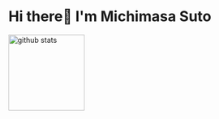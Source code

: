 # Hi there👋 I'm Michimasa Suto

<!--
**Suto-Michimasa/Suto-Michimasa** is a ✨ _special_ ✨ repository because its `README.md` (this file) appears on your GitHub profile.

Here are some ideas to get you started:

- 🔭 I’m currently working on ...
- 🌱 I’m currently learning ...
- 👯 I’m looking to collaborate on ...
- 🤔 I’m looking for help with ...
- 💬 Ask me about ...
- 📫 How to reach me: ...
- 😄 Pronouns: ...
- ⚡ Fun fact: ...
-->

<p align="left"> 
<!--   <img alt="Top Langs" height="150px" src="https://github-readme-stats.vercel.app/api/top-langs/?username=Suto-Michimasa&layout=compact&theme=github_dark" /> -->
  <img alt="github stats" height="150px" src="https://github-readme-stats.vercel.app/api?username=Suto-Michimasa&count_private=true&theme=github_dark" />
</p>

<!--
[![trophy](https://github-profile-trophy.vercel.app/?username=Suto-Michimasa&theme=onedark&column=7)](https://github.com/ryo-ma/github-profile-trophy)
-->
